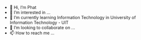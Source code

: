 - 👋 Hi, I’m Phat
- 👀 I’m interested in ...
- 🌱 I’m currently learning Information Technology in University of Information Technology - UIT
- 💞️ I’m looking to collaborate on ...
- 📫 How to reach me ...

<!---
hongphat167/hongphat167 is a ✨ special ✨ repository because its `README.md` (this file) appears on your GitHub profile.
You can click the Preview link to take a look at your changes.
--->
